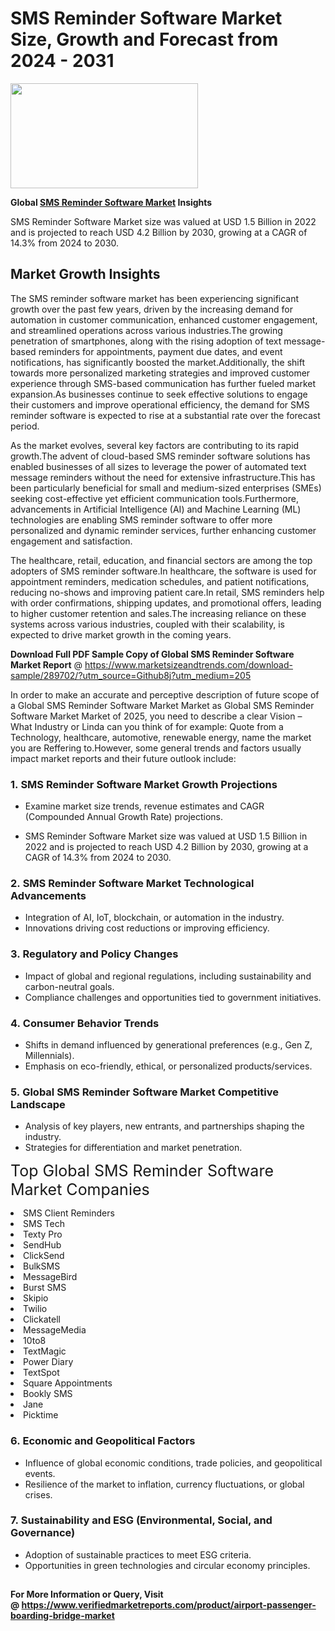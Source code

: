 <H1>SMS Reminder Software Market Size, Growth and Forecast from 2024 - 2031</H1><img class="aligncenter size-medium wp-image-584254" src="https://thirdeyenews.in/wp-content/uploads/2024/09/Global-Market-Research-300x168.jpeg" alt="" width="300" height="168" /><p><strong>Global&nbsp;<a href="https://www.marketsizeandtrends.com/download-sample/289702/?utm_source=Github8j?utm_medium=205">SMS Reminder Software Market</a> Insights</strong></p><p>SMS Reminder Software Market size was valued at USD 1.5 Billion in 2022 and is projected to reach USD 4.2 Billion by 2030, growing at a CAGR of 14.3% from 2024 to 2030.</p><p><h2>Market Growth Insights</h2> <p>The SMS reminder software market has been experiencing significant growth over the past few years, driven by the increasing demand for automation in customer communication, enhanced customer engagement, and streamlined operations across various industries.The growing penetration of smartphones, along with the rising adoption of text message-based reminders for appointments, payment due dates, and event notifications, has significantly boosted the market.Additionally, the shift towards more personalized marketing strategies and improved customer experience through SMS-based communication has further fueled market expansion.As businesses continue to seek effective solutions to engage their customers and improve operational efficiency, the demand for SMS reminder software is expected to rise at a substantial rate over the forecast period.</p> <p>As the market evolves, several key factors are contributing to its rapid growth.The advent of cloud-based SMS reminder software solutions has enabled businesses of all sizes to leverage the power of automated text message reminders without the need for extensive infrastructure.This has been particularly beneficial for small and medium-sized enterprises (SMEs) seeking cost-effective yet efficient communication tools.Furthermore, advancements in Artificial Intelligence (AI) and Machine Learning (ML) technologies are enabling SMS reminder software to offer more personalized and dynamic reminder services, further enhancing customer engagement and satisfaction.</p> <p>The healthcare, retail, education, and financial sectors are among the top adopters of SMS reminder software.In healthcare, the software is used for appointment reminders, medication schedules, and patient notifications, reducing no-shows and improving patient care.In retail, SMS reminders help with order confirmations, shipping updates, and promotional offers, leading to higher customer retention and sales.The increasing reliance on these systems across various industries, coupled with their scalability, is expected to drive market growth in the coming years.</p> <p><span class=""><strong>Download Full PDF Sample Copy of Global SMS Reminder Software Market Report</strong> @ <a href="https://www.marketsizeandtrends.com/download-sample/289702/?utm_source=Github8j?utm_medium=205" target="_blank">https://www.marketsizeandtrends.com/download-sample/289702/?utm_source=Github8j?utm_medium=205</a></span></p><p>In order to make an accurate and perceptive description of future scope of a Global&nbsp;SMS Reminder Software Market Market as Global&nbsp;SMS Reminder Software Market Market of 2025, you need to describe a clear Vision &ndash; What Industry or Linda can you think of for example: Quote from a Technology, healthcare, automotive, renewable energy, name the market you are Reffering to.However, some general trends and factors usually impact market reports and their future outlook include:</p><h3>1.&nbsp;<strong>SMS Reminder Software Market Growth Projections</strong></h3><ul><li>Examine market size trends, revenue estimates and CAGR (Compounded Annual Growth Rate) projections.</li><li><p>SMS Reminder Software Market size was valued at USD 1.5 Billion in 2022 and is projected to reach USD 4.2 Billion by 2030, growing at a CAGR of 14.3% from 2024 to 2030.</p></li></ul><h3>2.&nbsp;<strong>SMS Reminder Software Market Technological Advancements</strong></h3><ul><li>Integration of AI, IoT, blockchain, or automation in the industry.</li><li>Innovations driving cost reductions or improving efficiency.</li></ul><h3>3.&nbsp;<strong>Regulatory and Policy Changes</strong></h3><ul><li>Impact of global and regional regulations, including sustainability and carbon-neutral goals.</li><li>Compliance challenges and opportunities tied to government initiatives.</li></ul><h3>4.&nbsp;<strong>Consumer Behavior Trends</strong></h3><ul><li>Shifts in demand influenced by generational preferences (e.g., Gen Z, Millennials).</li><li>Emphasis on eco-friendly, ethical, or personalized products/services.</li></ul><h3>5.&nbsp;<strong>Global SMS Reminder Software Market Competitive Landscape</strong></h3><ul><li>Analysis of key players, new entrants, and partnerships shaping the industry.</li><li>Strategies for differentiation and market penetration.</li></ul><p data-pm-slice="1 1 []"><span style="color: inherit; font-family: inherit; font-size: 25px;">Top Global SMS Reminder Software Market Companies</span></p><div class="" data-test-id=""><p><li>SMS Client Reminders</li><li> SMS Tech</li><li> Texty Pro</li><li> SendHub</li><li> ClickSend</li><li> BulkSMS</li><li> MessageBird</li><li> Burst SMS</li><li> Skipio</li><li> Twilio</li><li> Clickatell</li><li> MessageMedia</li><li> 10to8</li><li> TextMagic</li><li> Power Diary</li><li> TextSpot</li><li> Square Appointments</li><li> Bookly SMS</li><li> Jane</li><li> Picktime</li></p></div><h3>6.&nbsp;<strong>Economic and Geopolitical Factors</strong></h3><ul><li>Influence of global economic conditions, trade policies, and geopolitical events.</li><li>Resilience of the market to inflation, currency fluctuations, or global crises.</li></ul><h3>7.&nbsp;<strong>Sustainability and ESG (Environmental, Social, and Governance)</strong></h3><ul><li>Adoption of sustainable practices to meet ESG criteria.</li><li>Opportunities in green technologies and circular economy principles.</li></ul><h2><strong style="font-size: 14px;">For More Information or Query, Visit @&nbsp;</strong><a style="background-color: #ffffff; font-size: 14px;" href="https://www.marketsizeandtrends.com/report/sms-reminder-software-market/" target="_blank">https://www.verifiedmarketreports.com/product/airport-passenger-boarding-bridge-market</a></h2>